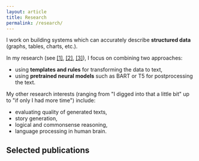 ```yaml
---
layout: article
title: Research
permalink: /research/
---
```


I work on building systems which can accurately describe **structured data** (graphs, tables, charts, etc.).

<!-- Here is an illustration of how such "data-to-text generation" may look like: -->
<!-- <img src="/assets/d2t.png" alt="d2t" style="max-width: 90%; margin: auto;"> -->

In my research (see [[1]](#neural_pipeline), [[2]](#iterative_editing), [[3]](#text_in_context)), I focus on combining two approaches:
- using **templates and rules** for transforming the data to text,
- using **pretrained neural models** such as BART or T5 for postprocessing the text.

My other research interests (ranging from "I digged into that a little bit" up to "if only I had more time") include:
- evaluating quality of generated texts,
- story generation,
- logical and commonsense reasoning,
- language processing in human brain.



## Selected publications
<!-- See my **<img src="/assets/icons/scholar.png" style="display: inline"> [Google Scholar](https://scholar.google.cz/citations?user=6NnuRB8AAAAJ)** profile for the full list of my publications. -->